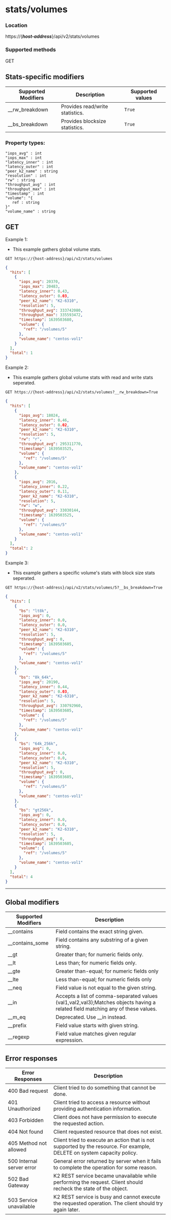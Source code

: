 # stats/volumes

### Location
https://{***host-address***}/api/v2/stats/volumes

### Supported methods
GET

## Stats-specific modifiers
| Supported Modifiers	| Description | Supported values |
|-----------------------|------------|----------------|
|__rw_breakdown	|Provides read/write statistics.|`True`|
|__bs_breakdown	|Provides blocksize statistics.|`True`|

### Property types:
 ```text
"iops_avg" : int
"iops_max" : int
"latency_inner" : int
"latency_outer" : int
"peer_k2_name" : string
"resolution" : int
"rw" : string
"throughput_avg" : int
"throughput_max" : int
"timestamp" : int
"volume": "{
    ref : string
}"
"volume_name" : string
 ```

## GET

Example 1:  
* This example gathers global volume stats.
```
GET https://{host-address}/api/v2/stats/volumes
```
```json
{
  "hits": [
    {
      "iops_avg": 20370,
      "iops_max": 20483,
      "latency_inner": 0.43,
      "latency_outer": 0.03,
      "peer_k2_name": "K2-6310",
      "resolution": 5,
      "throughput_avg": 333742080,
      "throughput_max": 335593472,
      "timestamp": 1639503680,
      "volume": {
        "ref": "/volumes/5"
      },
      "volume_name": "centos-vol1"
    }
  ],
  "total": 1
}

```

Example 2:
* This example gathers global volume stats with read and write stats seperated.
```
GET https://{host-address}/api/v2/stats/volumes?__rw_breakdown=True
```
```json
{
  "hits": [
    {
      "iops_avg": 18024,
      "latency_inner": 0.46,
      "latency_outer": 0.02,
      "peer_k2_name": "K2-6310",
      "resolution": 5,
      "rw": "r",
      "throughput_avg": 295311770,
      "timestamp": 1639503525,
      "volume": {
        "ref": "/volumes/5"
      },
      "volume_name": "centos-vol1"
    },
    {
      "iops_avg": 2016,
      "latency_inner": 0.22,
      "latency_outer": 0.11,
      "peer_k2_name": "K2-6310",
      "resolution": 5,
      "rw": "w",
      "throughput_avg": 33030144,
      "timestamp": 1639503525,
      "volume": {
        "ref": "/volumes/5"
      },
      "volume_name": "centos-vol1"
    }
  ],
  "total": 2
}

```

Example 3:
* This example gathers a specific volume's stats with block size stats seperated.
```
GET https://{host-address}/api/v2/stats/volumes/5?__bs_breakdown=True
```
```json
{
  "hits": [
    {
      "bs": "lt8k",
      "iops_avg": 0,
      "latency_inner": 0.0,
      "latency_outer": 0.0,
      "peer_k2_name": "K2-6310",
      "resolution": 5,
      "throughput_avg": 0,
      "timestamp": 1639503605,
      "volume": {
        "ref": "/volumes/5"
      },
      "volume_name": "centos-vol1"
    },
    {
      "bs": "8k_64k",
      "iops_avg": 20190,
      "latency_inner": 0.44,
      "latency_outer": 0.03,
      "peer_k2_name": "K2-6310",
      "resolution": 5,
      "throughput_avg": 330792960,
      "timestamp": 1639503605,
      "volume": {
        "ref": "/volumes/5"
      },
      "volume_name": "centos-vol1"
    },
    {
      "bs": "64k_256k",
      "iops_avg": 0,
      "latency_inner": 0.0,
      "latency_outer": 0.0,
      "peer_k2_name": "K2-6310",
      "resolution": 5,
      "throughput_avg": 0,
      "timestamp": 1639503605,
      "volume": {
        "ref": "/volumes/5"
      },
      "volume_name": "centos-vol1"
    },
    {
      "bs": "gt256k",
      "iops_avg": 0,
      "latency_inner": 0.0,
      "latency_outer": 0.0,
      "peer_k2_name": "K2-6310",
      "resolution": 5,
      "throughput_avg": 0,
      "timestamp": 1639503605,
      "volume": {
        "ref": "/volumes/5"
      },
      "volume_name": "centos-vol1"
    }
  ],
  "total": 4
}

```


---

## Global modifiers
| Supported Modifiers	| Description|
|-----------------------|------------|
|__contains	|Field contains the exact string given.|
|__contains_some	|Field contains any substring of a given string.|
|__gt	|Greater than; for numeric fields only.|
|__lt	|Less than; for numeric fields only.|
|__gte	|Greater than-equal; for numeric fields only|
|__lte	|Less than-equal; for numeric fields only|
|__neq	|Field value is not equal to the given string.|
|__in	|Accepts a list of comma-separated values (val1,val2,val3);Matches objects having a related field matching any of these values.|
|__m_eq	|Deprecated. Use __in instead.|
|__prefix	|Field value starts with given string.|
|__regexp	|Field value matches given regular expression.|

## Error responses

| Error Responses	| Description |
|-------------------|-------------|
|400 Bad request	|Client tried to do something that cannot be done.
|401 Unauthorized	|Client tried to access a resource without providing authentication information.
|403 Forbidden	|Client does not have permission to execute the requested action.
|404 Not found	|Client requested resource that does not exist.
|405 Method not allowed	|Client tried to execute an action that is not supported by the resource. For example, DELETE on system capacity policy.
|500 Internal server error	|General error returned by server when it fails to complete the operation for some reason.
|502 Bad Gateway	|K2 REST service became unavailable while performing the request. Client should recheck the state of the object.
|503 Service unavailable	|K2 REST service is busy and cannot execute the requested operation. The client should try again later.
